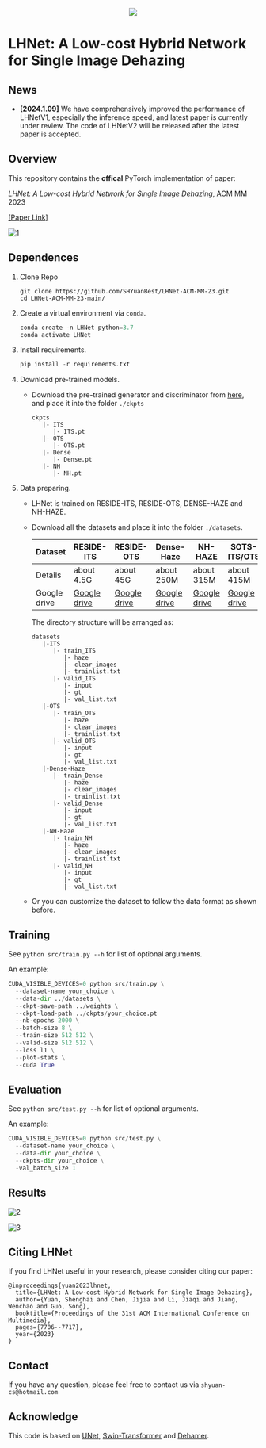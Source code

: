 <p align="center">
    <img src="./README.assets/2.png"/>
<p>
   
# LHNet: A Low-cost Hybrid Network for Single Image Dehazing

## News
* **[2024.1.09]**  We have comprehensively improved the performance of LHNetV1, especially the inference speed, and latest paper is currently under review. The code of LHNetV2 will be released after the latest paper is accepted.

## Overview

This repository contains the **offical** PyTorch implementation of paper:

*LHNet: A Low-cost Hybrid Network for Single Image Dehazing*, ACM MM 2023

<a href="https://dl.acm.org/doi/abs/10.1145/3581783.3612594">[Paper Link]</a>

![1](./README.assets/1.jpg)

## Dependences

1. Clone Repo

   ```
   git clone https://github.com/SHYuanBest/LHNet-ACM-MM-23.git
   cd LHNet-ACM-MM-23-main/
   ```

2. Create a virtual environment via `conda`.

   ```python
   conda create -n LHNet python=3.7
   conda activate LHNet
   ```

3. Install requirements.

   ```python
   pip install -r requirements.txt
   ```

4. Download pre-trained models.

   - Download the pre-trained generator and discriminator from [here](https://drive.google.com/file/d/1EM87UquaoQmk1q5c6kYIAHqu0dkYqdT/view?usp=sharing), and place it into the folder `./ckpts`

     ```
     ckpts
        |- ITS
           |- ITS.pt
        |- OTS
           |- OTS.pt
        |- Dense
           |- Dense.pt  
        |- NH
           |- NH.pt
     ```

5. Data preparing.

   - LHNet is trained on RESIDE-ITS, RESIDE-OTS, DENSE-HAZE and NH-HAZE.

   - Download all the datasets and place it into the folder `./datasets`.

     <table>
     <thead>
       <tr>
         <th>Dataset</th>
         <th>RESIDE-ITS</th>
         <th>RESIDE-OTS</th>
         <th>Dense-Haze</th>
         <th>NH-HAZE</th>
         <th>SOTS-ITS/OTS</th>
       </tr>
     </thead>
     <tbody>
       <tr>
         <td>Details</td>
         <td>about 4.5G</td>
         <td>about 45G</td>
         <td>about 250M</td>
         <td>about 315M</td>
         <td>about 415M</td>   
       <tr>
         <td>Google drive</td>
         <td> <a href="https://drive.google.com/file/d/1lE6FyHS-1MHoV6iM_s7phgf3Z3XJeC9E/view?usp=share_link">Google drive</a> </td>
         <td> <a href="https://drive.google.com/drive/folders/1i_tW1axmOjOy1InX1o3iS1nLnJ8TND7f?usp=sharing">Google drive</a></td>
         <td> <a href="https://drive.google.com/file/d/1OOyeu2pDM_OuE84qbV3eBy4pfP4xorVq/view?usp=sharing">Google drive</a> </td>
         <td> <a href="https://drive.google.com/file/d/1qPYGkCfVgn1Ami7ksf0DmKeKsoHVnm8i/view?usp=sharing">Google drive</a> </td>
         <td> <a href="https://drive.google.com/file/d/1IyZPih5BXB9ffgKneXf_FVpLus6Egmfn/view?usp=sharing">Google drive</a></td>
       </tr>
     </tbody>
     </table>

     The directory structure will be arranged as:

     ```
     datasets
        |-ITS
           |- train_ITS
              |- haze
              |- clear_images
              |- trainlist.txt
           |- valid_ITS
              |- input
              |- gt
              |- val_list.txt
        |-OTS   
           |- train_OTS
              |- haze
              |- clear_images
              |- trainlist.txt
           |- valid_OTS
              |- input
              |- gt
              |- val_list.txt
        |-Dense-Haze
           |- train_Dense
              |- haze
              |- clear_images
              |- trainlist.txt
           |- valid_Dense
              |- input 
              |- gt
              |- val_list.txt
        |-NH-Haze
           |- train_NH
              |- haze
              |- clear_images
              |- trainlist.txt
           |- valid_NH
              |- input 
              |- gt
              |- val_list.txt
     ```

   - Or you can customize the dataset to follow the data format as shown before.

## Training

See `python src/train.py --h` for list of optional arguments.

An example:

```python
CUDA_VISIBLE_DEVICES=0 python src/train.py \
  --dataset-name your_choice \
  --data-dir ../datasets \
  --ckpt-save-path ../weights \
  --ckpt-load-path ../ckpts/your_choice.pt
  --nb-epochs 2000 \
  --batch-size 8 \
  --train-size 512 512 \
  --valid-size 512 512 \
  --loss l1 \
  --plot-stats \
  --cuda True
```

## Evaluation

See `python src/test.py --h` for list of optional arguments.

An example:

```python
CUDA_VISIBLE_DEVICES=0 python src/test.py \
  --dataset-name your_choice \
  --data-dir your_choice \
  --ckpts-dir your_choice \
  -val_batch_size 1
```

## Results

![2](./README.assets/2.png)

![3](./README.assets/3.png)

## Citing LHNet
If you find LHNet useful in your research, please consider citing our paper:
```
@inproceedings{yuan2023lhnet,
  title={LHNet: A Low-cost Hybrid Network for Single Image Dehazing},
  author={Yuan, Shenghai and Chen, Jijia and Li, Jiaqi and Jiang, Wenchao and Guo, Song},
  booktitle={Proceedings of the 31st ACM International Conference on Multimedia},
  pages={7706--7717},
  year={2023}
}
```

## Contact

If you have any question, please feel free to contact us via `shyuan-cs@hotmail.com`

## Acknowledge

This code is based on [UNet](https://github.com/milesial/Pytorch-UNet), [Swin-Transformer](https://github.com/microsoft/Swin-Transformer) and [Dehamer](https://github.com/Li-Chongyi/Dehamer).

